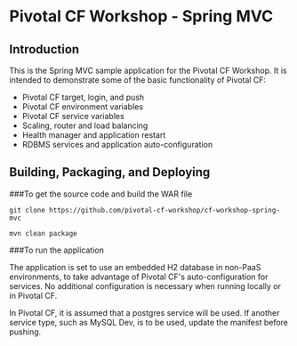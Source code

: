 Pivotal CF Workshop - Spring MVC
================================

Introduction
------------

This is the Spring MVC sample application for the Pivotal CF Workshop.
It is intended to demonstrate some of the basic functionality of Pivotal
CF:

 * Pivotal CF target, login, and push
 * Pivotal CF environment variables
 * Pivotal CF service variables
 * Scaling, router and load balancing
 * Health manager and application restart
 * RDBMS services and application auto-configuration

Building, Packaging, and Deploying
--------------------------------

###To get the source code and build the WAR file


    git clone https://github.com/pivotal-cf-workshop/cf-workshop-spring-mvc

    mvn clean package

###To run the application

The application is set to use an embedded H2 database in non-PaaS environments,
to take advantage of Pivotal CF's auto-configuration for services.  No
additional configuration is necessary when running locally or in Pivotal CF.

In Pivotal CF, it is assumed that a postgres service will be used.  If another
service type, such as MySQL Dev, is to be used, update the manifest
before pushing.

